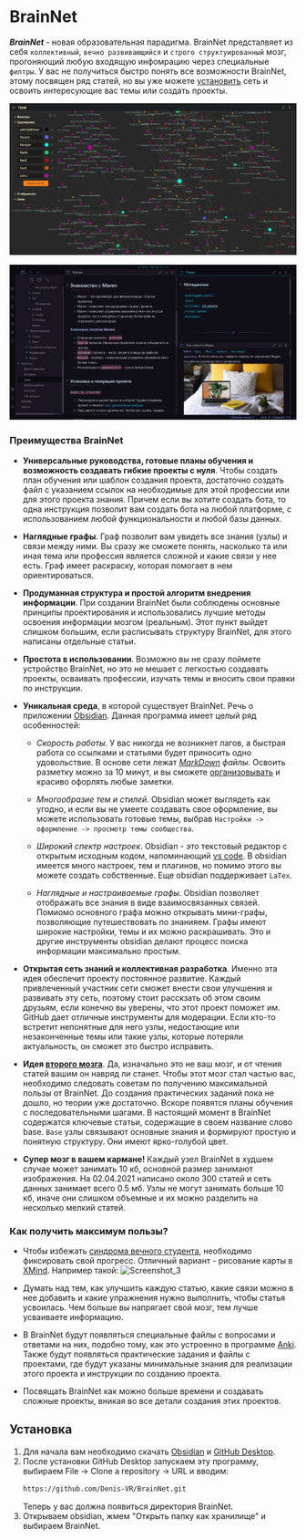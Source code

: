 # BrainNet
***BrainNet*** - новая образовательная парадигма<?, которая позволит любому человеку за несколько часов создать сайт с использованием сложных фреймворков и любых баз данных на выбор, позволит вам почуствовать себя в роли профессии, на которую нужно обучаться 5 лет, ...?>. BrainNet предсталвяет из себя `коллективный`, `вечно развивающийся` и `строго структуированный` мозг, прогоняющий любую входящую инфомрацию через специальные `филтры`. У вас не получиться быстро понять все возможности BrainNet, этому посвящен ряд статей, но вы уже можете [установить](#install) сеть и освоить интересующие вас темы или создать проекты.

<?новая образовательная парадигма, основанная на последних исследованиях в области мозга?>

![img](Изображения/emaple2.png)

![img](Изображения/example1.png)

### Преимущества BrainNet
- **Универсальные руководства, готовые планы обучения и возможность создавать гибкие проекты с нуля**. Чтобы создать план обучения или шаблон создания проекта, достаточно создать файл с указанием ссылок на необходимые для этой профессии или для этого проекта знания. Причем если вы хотите создать бота, то одна инструкция позволит вам создать бота на любой платформе, с использованием любой функциональности и любой базы данных.

- **Наглядные графы**. Граф позволит вам увидеть все знания (узлы) и связи между ними. Вы сразу же сможете понять, насколько та или иная тема или профессия является сложной и какие связи у нее есть. Граф имеет раскраску, которая помогает в нем ориентироваться.

- **Продуманная структура и простой алгоритм внедрения информации**. При создании BrainNet были соблюдены основные принципы проектирования <?добавить ссылку?> и использовались лучшие методы освоения информации мозгом (реальным). Этот пункт выйдет слишком большим, если расписывать структуру BrainNet, для этого написаны отдельные статьи.

- **Простота в использовании**. Возможно вы не сразу поймете устройство BrainNet, но это не мешает с легкостью создавать проекты, осваивать профессии, изучать темы и вносить свои правки по инструкции.

- **Уникальная среда**, в которой существует BrainNet. Речь о приложении [Obsidian](https://www.youtube.com/watch?v=thA3xorIb0U). Данная программа имеет целый ряд особенностей:
	- *Скорость работы*. У вас никогда не возникнет лагов, а быстрая работа со ссылками и статьями будет приносить одно удовольствие. В основе сети лежат *[MarkDown](https://lifehacker.ru/chto-takoe-markdown/) файлы*. Освоить разметку можно за 10 минут, и вы сможете [организовывать](https://lifehacker.ru/markdown/) и красиво офорлять любые заметки.
	
	- *Многообразие тем и стилей*. Obsidian может выглядеть как угодно, и если вы не умеете создавать свое оформление, вы можете использовать готовые темы, выбрав `Настройки -> оформление -> просмотр темы сообщества`.
	
	- *Широкий спектр настроек*. Obsidian - это текстовый редактор с открытым исходным кодом, напоминающий [vs code](https://code.visualstudio.com). В obsidian имеется много настроек, тем и плагинов, но помимо этого вы можете создать собственные. Еще obsidian поддерживает `LaTex`.
		
	- *Наглядные и настраиваемые графы*. Obsidian позволяет отображать все знания в виде взаимосвязанных связей. Помиомо основного графа можно открывать мини-графы, позволяющие путешествовать по знанияем. Графы имеют широкие настройки, темы и их можно раскрашивать. Это и другие инструменты obsidian делают процесс поиска информации максимально простым.

- **Открытая сеть знаний и коллективная разработка**. Именно эта идея обеспечит проекту постоянное развитие. Каждый привлеченный участник сети сможет внести свои улучшения и развивать эту сеть, поэтому стоит расскзать об этом своим друзьям, если конечно вы уверены, что этот проект поможет им. GitHub дает отличные инструменты для модерации. Если кто-то встретит непонятные для него узлы, недостающие или незаконченные темы или такие узлы, которые потеряли актуальность, он сможет это быстро исправить. 

- **Идея [второго мозга](https://www.youtube.com/watch?v=cgaktoUoDVQ)**. Да, изначально это не ваш мозг, и от чтения статей вашим он навряд ли станет. Чтобы этот мозг стал частью вас, необходимо следовать советам по получению максимальной пользы от BrainNet. До создания практических заданий пока не дошло, но теории уже достаточно. Вскоре появятся планы обучения с последовательными шагами. В настоящий момент в BrainNet содержатся ключевые статьи, содержащие в своем название слово base. `Base` узлы связывают основные знания и формируют простую и понятную структуру. Они имеют ярко-голубой цвет. 

- **Супер мозг в вашем кармане!** Каждый узел BrainNet в худшем случае может занимать 10 кб, основной размер занимают изображения. На 02.04.2021 написано около 300 статей и сеть данных занимает всего 0.5 мб. Узлы не могут занимать больше 10 кб, иначе они слишком объемные и их можно разделить на несколько мелкий статей.

### Как получить максимум пользы?
- Чтобы избежать [синдрома вечного студента](https://disshelp.ru/blog/sindrom-vechnogo-studenta-chto-eto-i-zachem-tak-mnogo-uchitsya/), необходимо фиксировать свой прогресс. Отличный вариант - рисование карты в [XMind](https://www.xmind.net). Например такой:
![Screenshot_3](https://user-images.githubusercontent.com/59935050/113062463-76539380-91bc-11eb-8891-9004083ac52c.png)

- Думать над тем, как улучшить каждую статью, какие связи можно в нее добавить и какие упражнения нужно выполнить, чтобы статья усвоилась. Чем больше вы напрягает свой мозг, тем лучше усваиваете информацию.

- В BrainNet будут появляться специальные файлы с вопросами и ответами на них, подобно тому, как это устроенно в программе [Anki](https://apps.ankiweb.net). Также будут появляться практические задания и файлы с проектами, где будут указаны минимальные знания для реализации этого проекта и инструкции по созданию проекта.

- Посвящать BrainNet как можно больше времени и создавать сложные проекты, вникая во все детали создания этих проектов.

## <a name="install"></a> Установка
1. Для начала вам необходимо скачать [Obsidian](https://obsidian.md/download) и [GitHub Desktop](https://desktop.github.com).
2. После установки GitHub Desktop запускаем эту программу, выбираем File -> Clone a repository -> URL и вводим:
	```bash
	https://github.com/Denis-VR/BrainNet.git
	```
	Теперь у вас должна появиться директория BrainNet.
3. Открываем obsidian, жмем "Открыть папку как хранилище" и выбираем BrainNet.


<?## Как внести свой вклад
## Как внести свой вклад?
Во-первых необходимо внимательно изучить правила для внесения изменнеий в сеть.
### Какие правила нужно соблюдать, чтобы внести изменения?
?>
